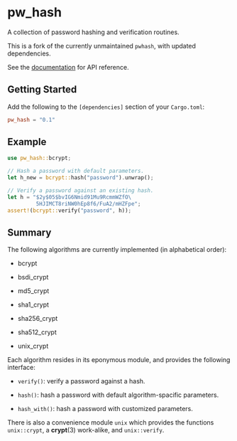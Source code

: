 # pw_hash

A collection of password hashing and verification routines.

This is a fork of the currently unmaintained `pwhash`, with updated dependencies.

See the [documentation](https://docs.rs/pw_hash/) for API reference.

## Getting Started

Add the following to the `[dependencies]` section of your `Cargo.toml`:

```toml
pw_hash = "0.1"
```

## Example

```rust
use pw_hash::bcrypt;

// Hash a password with default parameters.
let h_new = bcrypt::hash("password").unwrap();

// Verify a password against an existing hash.
let h = "$2y$05$bvIG6Nmid91Mu9RcmmWZfO\
         5HJIMCT8riNW0hEp8f6/FuA2/mHZFpe";
assert!(bcrypt::verify("password", h));
```

## Summary

The following algorithms are currently implemented (in alphabetical order):

* bcrypt

* bsdi_crypt

* md5_crypt

* sha1_crypt

* sha256_crypt

* sha512_crypt

* unix_crypt

Each algorithm resides in its eponymous module, and provides the following
interface:

* `verify()`: verify a password against a hash.

* `hash()`: hash a password with default algorithm-spacific parameters.

* `hash_with()`: hash a password with customized parameters.

There is also a convenience module `unix` which provides the functions
`unix::crypt`, a __crypt__(3) work-alike, and `unix::verify`.
